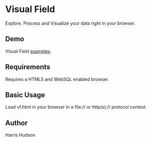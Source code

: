 # Visual Field
Explore, Process and Visualize your data right in your browser.

## Demo
Visual Field [examples](https://visualfield.org/).

## Requirements
Requires a HTML5 and WebSQL enabled browser.

## Basic Usage
Load vf.html in your browser in a file:// or http(s):// protocol context.

## Author 
Harris Hudson
